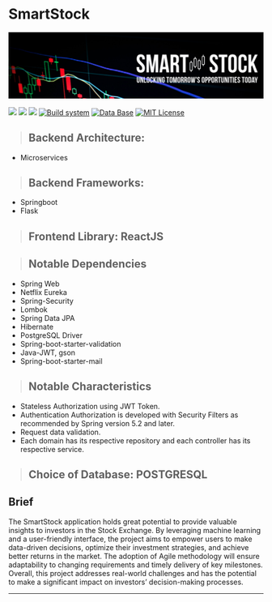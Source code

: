 # SmartStock
![image](https://github.com/euler1729/SmartStock/blob/master/banner.png)


![](https://img.shields.io/badge/Backend-Springboot-informational?style=flat&logoColor=6CB33E&color=6CB33E)
![](https://img.shields.io/badge/Backend-Flask-informational?style=flat&logoColor=6CB33E&color=4D2EA5)
![](https://img.shields.io/badge/Frontend-React-informational?style=flat&logoColor=6CB33E&color=6CB33E)
[![Build system](https://badgen.net/badge/icon/maven?color=B3204E&label=Builder)](https://opensource.org/licenses/)
[![Data Base](https://badgen.net/badge/icon/POSTGRESQL?color=4D2EA5&label=Database)](https://opensource.org/licenses/)
[![MIT License](https://badgen.net/npm/license/lodash?color=yellow&label=License)](https://opensource.org/licenses/)

>## Backend Architecture:
- Microservices
>## Backend Frameworks:
- Springboot
- Flask

>## Frontend Library: ReactJS

> ## Notable Dependencies
-    Spring Web
-    Netflix Eureka
-    Spring-Security
-    Lombok
-    Spring Data JPA
-    Hibernate
-    PostgreSQL Driver
-    Spring-boot-starter-validation
-    Java-JWT, gson
-    Spring-boot-starter-mail



> ## Notable Characteristics
-  Stateless Authorization using JWT Token.
-  Authentication Authorization is developed with Security Filters as recommended by Spring version 5.2 and later.
-  Request data validation.
-  Each domain has its respective repository and each controller has its respective service.


> ## Choice of Database: POSTGRESQL


## Brief

The SmartStock application holds great potential to provide valuable insights to investors in the Stock
Exchange. By leveraging machine learning and a user-friendly interface, the project aims to empower
users to make data-driven decisions, optimize their investment strategies, and achieve better returns
in the market. The adoption of Agile methodology will ensure adaptability to changing requirements
and timely delivery of key milestones. Overall, this project addresses real-world challenges and has the
potential to make a significant impact on investors’ decision-making processes.

---




